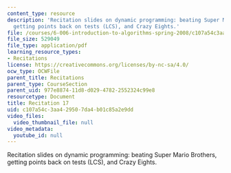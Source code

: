 ```yaml
---
content_type: resource
description: 'Recitation slides on dynamic programming: beating Super Mario Brothers,
  getting points back on tests (LCS), and Crazy Eights.'
file: /courses/6-006-introduction-to-algorithms-spring-2008/c107a54c3aa429507da4b01c85a2e9dd_recitation17.pdf
file_size: 529049
file_type: application/pdf
learning_resource_types:
- Recitations
license: https://creativecommons.org/licenses/by-nc-sa/4.0/
ocw_type: OCWFile
parent_title: Recitations
parent_type: CourseSection
parent_uid: 977e8874-11d8-d029-4782-2552324c99e8
resourcetype: Document
title: Recitation 17
uid: c107a54c-3aa4-2950-7da4-b01c85a2e9dd
video_files:
  video_thumbnail_file: null
video_metadata:
  youtube_id: null
---
```

Recitation slides on dynamic programming: beating Super Mario Brothers, getting points back on tests (LCS), and Crazy Eights.